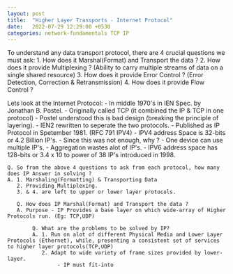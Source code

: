 ```yaml
---
layout: post
title:  "Higher Layer Transports - Internet Protocol"
date:   2022-07-29 12:29:00 +0530
categories: network-fundamentals TCP IP
---
```


To understand any data transport protocol, there are 4 crucial questions we must ask:
    1. How does it Marshal(Format) and Transport the data ?
    2. How does it provide Multiplexing ? (Ability to carry multiple streams of data on a single shared resource)
    3. How does it provide Error Control ? (Error Detection, Correction & Retransmission)
    4. How does it provide Flow Control ?

Lets look at the Internet Protocol:
    - In middle 1970's in IEN Spec. by Jonathan B. Postel.
    - Originally called TCP (it combined the IP & TCP in one protocol)
    - Postel understood this is bad design (breaking the principle of layering).
    - IEN2 rewritten to seperate the two protocols.
    - Published as IP Protocol in Spetember 1981. (RFC 791 IPV4)
    - IPV4 address Space is 32-bits or 4.2 Billion IP's.
    - Since this was not enough, why ?
        - One device can use multiple IP's.
        - Aggregation wastes alot of IP's.
    - IPV6 address space has 128-bits or 3.4 x 10 to power of 38 IP's introduced in 1998.

    Q. So from the above 4 questions to ask from each protocol, how many does IP Answer in solving ?
    A. 1. Marshaling(Formatting) & Transporting Data
       2. Providing Multiplexing.
       3. & 4. are left to upper or lower layer protocols.

       Q. How does IP Marshal(Format) and Transport the data ?
       A. Purpose - IP Provides a base layer on which wide-array of Higher Protocols run. (Eg: TCP,UDP)

            Q. What are the problems to be solved by IP?
            A. 1. Run on alot of different Physical Media and Lower Layer Protocols (Ethernet), while, presenting a consistent set of services to higher layer protocols(TCP,UDP)
               2. Adapt to wide variety of frame sizes provided by lower-layer.
                    - IP must fit-into 
    

